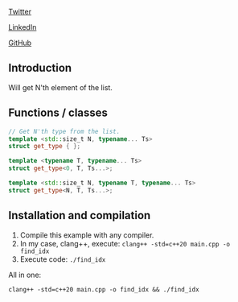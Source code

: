 [Twitter](https://twitter.com/conPdePABLO)

[LinkedIn](https://www.linkedin.com/in/parequena/)

[GitHub](https://github.com/parequena)

## Introduction

Will get N'th element of the list.

## Functions / classes
``` cpp
// Get N'th type from the list.
template <std::size_t N, typename... Ts>
struct get_type { };

template <typename T, typename... Ts>
struct get_type<0, T, Ts...>;

template <std::size_t N, typename T, typename... Ts>
struct get_type<N, T, Ts...>;
```
 
## Installation and compilation
1. Compile this example with any compiler.
2. In my case, clang++, execute: `clang++ -std=c++20 main.cpp -o find_idx`
3. Execute code: `./find_idx`

All in one:

`clang++ -std=c++20 main.cpp -o find_idx && ./find_idx`
